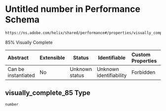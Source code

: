 # Untitled number in Performance Schema

```txt
https://ns.adobe.com/helix/shared/performance#/properties/visually_complete_85
```

85% Visually Complete


| Abstract            | Extensible | Status         | Identifiable            | Custom Properties | Additional Properties | Access Restrictions | Defined In                                                                  |
| :------------------ | ---------- | -------------- | ----------------------- | :---------------- | --------------------- | ------------------- | --------------------------------------------------------------------------- |
| Can be instantiated | No         | Unknown status | Unknown identifiability | Forbidden         | Allowed               | none                | [performance.schema.json\*](performance.schema.json "open original schema") |

## visually_complete_85 Type

`number`
